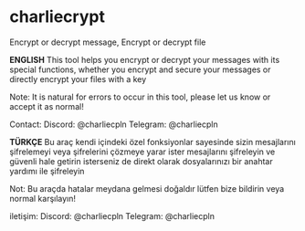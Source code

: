 # charliecrypt
Encrypt or decrypt message, Encrypt or decrypt file

**ENGLISH**
This tool helps you encrypt or decrypt your messages with its special functions, whether you encrypt and secure your messages or directly encrypt your files with a key

Note: It is natural for errors to occur in this tool, please let us know or accept it as normal!

Contact:
  Discord: @charliecpln
  Telegram: @charliecpln

**TÜRKÇE**
Bu araç kendi içindeki özel fonksiyonlar sayesinde sizin mesajlarını şifrelemeyi veya şifrelerini çözmeye yarar ister mesajlarını şifreleyin ve güvenli hale getirin isterseniz de direkt olarak dosyalarınızı bir anahtar yardımı ile şifreleyin

Not: Bu araçda hatalar meydana gelmesi doğaldır lütfen bize bildirin veya normal karşılayın!

iletişim:
  Discord: @charliecpln
  Telegram: @charliecpln
